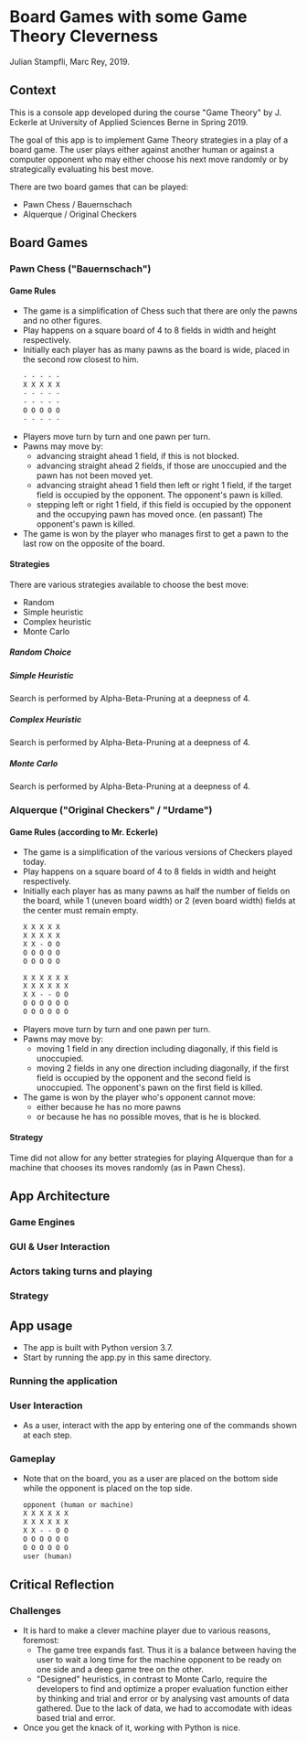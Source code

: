 # Board Games with some Game Theory Cleverness
Julian Stampfli, Marc Rey, 2019.

## Context
This is a console app developed during the course "Game Theory" by J. Eckerle at University of Applied Sciences Berne in Spring 2019.

The goal of this app is to implement Game Theory strategies in a play of a board game. The user plays either against another human or against a computer opponent who may either choose his next move randomly or by strategically evaluating his best move.

There are two board games that can be played:
- Pawn Chess / Bauernschach
- Alquerque / Original Checkers

## Board Games

### Pawn Chess ("Bauernschach")

#### Game Rules

- The game is a simplification of Chess such that there are only the pawns and no other figures.
- Play happens on a square board of 4 to 8 fields in width and height respectively.
- Initially each player has as many pawns as the board is wide, placed in the second row closest to him.
  ```md
  - - - - -
  X X X X X
  - - - - -
  - - - - -
  O O O O O
  - - - - -
  ```
- Players move turn by turn and one pawn per turn.
- Pawns may move by:
  - advancing straight ahead 1 field, if this is not blocked.
  - advancing straight ahead 2 fields, if those are unoccupied and the pawn has not been moved yet.
  - advancing straight ahead 1 field then left or right 1 field, if the target field is occupied by the opponent. The opponent's pawn is killed.
  - stepping left or right 1 field, if this field is occupied by the opponent and the occupying pawn has moved once. (en passant) The opponent's pawn is killed.
- The game is won by the player who manages first to get a pawn to the last row on the opposite of the board.

#### Strategies

There are various strategies available to choose the best move:
- Random
- Simple heuristic
- Complex heuristic
- Monte Carlo

##### Random Choice

##### Simple Heuristic

Search is performed by Alpha-Beta-Pruning at a deepness of 4.

##### Complex Heuristic

Search is performed by Alpha-Beta-Pruning at a deepness of 4.

##### Monte Carlo

Search is performed by Alpha-Beta-Pruning at a deepness of 4.

### Alquerque ("Original Checkers" / "Urdame")

#### Game Rules (according to Mr. Eckerle)

- The game is a simplification of the various versions of Checkers played today.
- Play happens on a square board of 4 to 8 fields in width and height respectively.
- Initially each player has as many pawns as half the number of fields on the board, while 1 (uneven board width) or 2 (even board width) fields at the center must remain empty.
  ```md
  X X X X X
  X X X X X
  X X - O O
  O O O O O
  O O O O O
  ```
  ```md
  X X X X X X
  X X X X X X
  X X - - O O
  O O O O O O
  O O O O O O
  ```
- Players move turn by turn and one pawn per turn.
- Pawns may move by:
  - moving 1 field in any direction including diagonally, if this field is unoccupied.
  - moving 2 fields in any one direction including diagonally, if the first field is occupied by the opponent and the second field is unoccupied. The opponent's pawn on the first field is killed.
- The game is won by the player who's opponent cannot move:
  - either because he has no more pawns
  - or because he has no possible moves, that is he is blocked.

#### Strategy

Time did not allow for any better strategies for playing Alquerque than for a machine that chooses its moves randomly (as in Pawn Chess).

## App Architecture

### Game Engines

### GUI & User Interaction

### Actors taking turns and playing

### Strategy

## App usage

- The app is built with Python version 3.7.
- Start by running the app.py in this same directory.

### Running the application

### User Interaction

- As a user, interact with the app by entering one of the commands shown at each step.

### Gameplay

- Note that on the board, you as a user are placed on the bottom side while the opponent is placed on the top side.

  ```md
  opponent (human or machine)
  X X X X X X
  X X X X X X
  X X - - O O
  O O O O O O
  O O O O O O
  user (human)
  ```

## Critical Reflection
### Challenges
- It is hard to make a clever machine player due to various reasons, foremost:
  - The game tree expands fast. Thus it is a balance between having the user to wait a long time for the machine opponent to be ready on one side and a deep game tree on the other.
  - "Designed" heuristics, in contrast to Monte Carlo, require the developers to find and optimize a proper evaluation function either by thinking and trial and error or by analysing vast amounts of data gathered. Due to the lack of data, we had to accomodate with ideas based trial and error.
- Once you get the knack of it, working with Python is nice.
